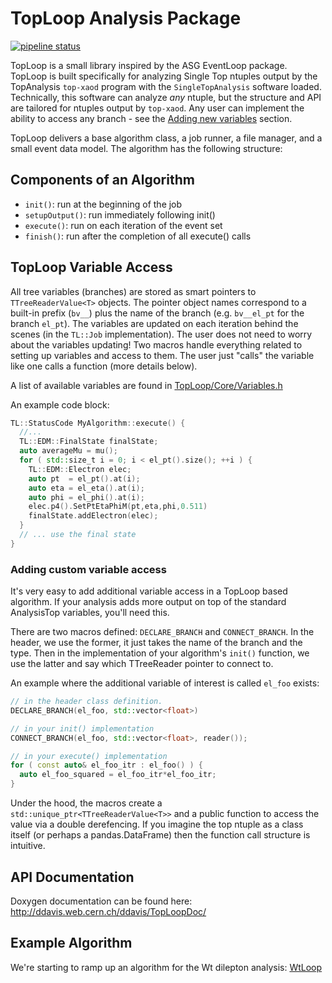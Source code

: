 TopLoop Analysis Package
========================

[![pipeline status](https://gitlab.cern.ch/atlasphys-top/singletop/tW_13TeV_Rel21/TopLoop/badges/master/pipeline.svg)](https://gitlab.cern.ch/atlasphys-top/singletop/tW_13TeV_Rel21/TopLoop/commits/master)

TopLoop is a small library inspired by the ASG EventLoop
package. TopLoop is built specifically for analyzing Single Top
ntuples output by the TopAnalysis `top-xaod` program with the
`SingleTopAnalysis` software loaded. Technically, this software can
analyze _any_ ntuple, but the structure and API are tailored for
ntuples output by `top-xaod`. Any user can implement the ability to
access any branch - see the [Adding new
variables](#adding-custom-variable-access) section.

TopLoop delivers a base algorithm class, a job runner, a file manager,
and a small event data model. The algorithm has the following
structure:

## Components of an Algorithm

- `init()`: run at the beginning of the job
- `setupOutput()`: run immediately following init()
- `execute()`: run on each iteration of the event set
- `finish()`: run after the completion of all execute() calls

## TopLoop Variable Access

All tree variables (branches) are stored as smart pointers to
`TTreeReaderValue<T>` objects. The pointer object names correspond to
a built-in prefix (`bv__`) plus the name of the branch
(e.g. `bv__el_pt` for the branch `el_pt`). The variables are updated
on each iteration behind the scenes (in the `TL::Job`
implementation). The user does not need to worry about the variables
updating! Two macros handle everything related to setting up variables
and access to them. The user just "calls" the variable like one calls
a function (more details below).

A list of available variables are found in
[TopLoop/Core/Variables.h](TopLoop/Core/Variables.h)

An example code block:

```cpp
TL::StatusCode MyAlgorithm::execute() {
  //...
  TL::EDM::FinalState finalState;
  auto averageMu = mu();
  for ( std::size_t i = 0; i < el_pt().size(); ++i ) {
    TL::EDM::Electron elec;
    auto pt  = el_pt().at(i);
    auto eta = el_eta().at(i);
    auto phi = el_phi().at(i);
    elec.p4().SetPtEtaPhiM(pt,eta,phi,0.511)
    finalState.addElectron(elec);
  }
  // ... use the final state
}
```

### Adding custom variable access

It's very easy to add additional variable access in a TopLoop based
algorithm. If your analysis adds more output on top of the standard
AnalysisTop variables, you'll need this.

There are two macros defined: `DECLARE_BRANCH` and
`CONNECT_BRANCH`. In the header, we use the former, it just takes the
name of the branch and the type. Then in the implementation of your
algorithm's `init()` function, we use the latter and say which
TTreeReader pointer to connect to.

An example where the additional variable of interest is called
`el_foo` exists:

```cpp
// in the header class definition.
DECLARE_BRANCH(el_foo, std::vector<float>)
```

```cpp
// in your init() implementation
CONNECT_BRANCH(el_foo, std::vector<float>, reader());
```


```cpp
// in your execute() implementation
for ( const auto& el_foo_itr : el_foo() ) {
  auto el_foo_squared = el_foo_itr*el_foo_itr;
}
```

Under the hood, the macros create a
`std::unique_ptr<TTreeReaderValue<T>>` and a public function to access
the value via a double derefencing. If you imagine the top ntuple as a
class itself (or perhaps a pandas.DataFrame) then the function call
structure is intuitive.

## API Documentation

Doxygen documentation can be found here: http://ddavis.web.cern.ch/ddavis/TopLoopDoc/

## Example Algorithm

We're starting to ramp up an algorithm for the Wt dilepton analysis:
[WtLoop](http://gitlab.cern.ch/atlasphys-top/singletop/tW_13TeV_Rel21/WtLoop)
